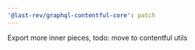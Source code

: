 ```yaml
---
'@last-rev/graphql-contentful-core': patch
---
```


Export more inner pieces, todo: move to contentful utils
